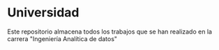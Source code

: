 # Universidad
Este repositorio almacena todos los trabajos que se han realizado en la carrera "Ingeniería Analítica de datos"
